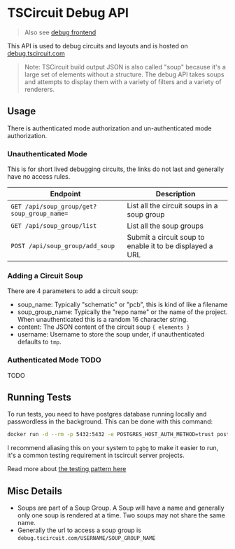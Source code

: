 # TSCircuit Debug API

> Also see [debug frontend](https://github.com/tscircuit/debug.tscircuit.com-frontend)

This API is used to debug circuits and layouts and is hosted on [debug.tscircuit.com](https://debug.tscircuit.com)

> Note: TSCircuit build output JSON is also called "soup" because it's a large
> set of elements without a structure. The debug API takes soups and attempts
> to display them with a variety of filters and a variety of renderers.

## Usage

There is authenticated mode authorization and un-authenticated mode authorization.

### Unauthenticated Mode

This is for short lived debugging circuits, the links do not last and generally
have no access rules.

| Endpoint                                   | Description                                              |
| ------------------------------------------ | -------------------------------------------------------- |
| `GET /api/soup_group/get?soup_group_name=` | List all the circuit soups in a soup group               |
| `GET /api/soup_group/list`                 | List all the soup groups                                 |
| `POST /api/soup_group/add_soup`            | Submit a circuit soup to enable it to be displayed a URL |

### Adding a Circuit Soup

There are 4 parameters to add a circuit soup:

- soup_name: Typically "schematic" or "pcb", this is kind of like a filename
- soup_group_name: Typically the "repo name" or the name of the project. When unauthenticated this is a random 16 character string.
- content: The JSON content of the circuit soup `{ elements }`
- username: Username to store the soup under, if unauthenticated defaults to `tmp`.

### Authenticated Mode TODO

TODO

## Running Tests

To run tests, you need to have postgres database running locally and passwordless
in the background. This can be done with this command:

```bash
docker run -d --rm -p 5432:5432 -e POSTGRES_HOST_AUTH_METHOD=trust postgres:16
```

I recommend aliasing this on your system to `pgbg` to make it easier to run,
it's a common testing requirement in tscircuit server projects.

Read more about [the testing pattern here](https://seve.blog/p/a-simple-pattern-for-api-testing)

## Misc Details

- Soups are part of a Soup Group. A Soup will have a name and generally only
  one soup is rendered at a time. Two soups may not share the same name.
- Generally the url to access a soup group is `debug.tscircuit.com/USERNAME/SOUP_GROUP_NAME`
